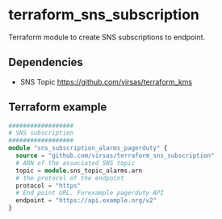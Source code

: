 # terraform_sns_subscription

Terraform module to create SNS subscriptions to endpoint.

## Dependencies

- SNS Topic <https://github.com/virsas/terraform_kms>

## Terraform example

``` terraform
##################
# SNS subscription
##################
module "sns_subscription_alarms_pagerduty" {
  source = "github.com/virsas/terraform_sns_subscription"
  # ARN of the associated SNS topic
  topic = module.sns_topic_alarms.arn
  # the protocol of the endpoint
  protocol = "https"
  # End point URL. Forexample pagerduty API
  endpoint = "https://api.example.org/v2"
}
```
